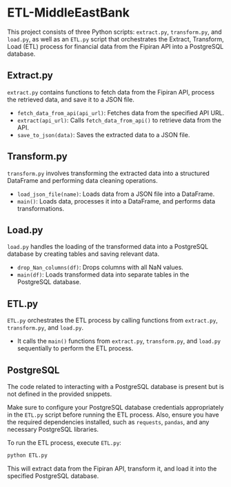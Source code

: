 # ETL-MiddleEastBank

This project consists of three Python scripts: `extract.py`, `transform.py`, and `load.py`, as well as an `ETL.py` script that orchestrates the Extract, Transform, Load (ETL) process for financial data from the Fipiran API into a PostgreSQL database.

## Extract.py
`extract.py` contains functions to fetch data from the Fipiran API, process the retrieved data, and save it to a JSON file.

- `fetch_data_from_api(api_url)`: Fetches data from the specified API URL.
- `extract(api_url)`: Calls `fetch_data_from_api()` to retrieve data from the API.
- `save_to_json(data)`: Saves the extracted data to a JSON file.

## Transform.py
`transform.py` involves transforming the extracted data into a structured DataFrame and performing data cleaning operations.

- `load_json_file(name)`: Loads data from a JSON file into a DataFrame.
- `main()`: Loads data, processes it into a DataFrame, and performs data transformations.

## Load.py
`load.py` handles the loading of the transformed data into a PostgreSQL database by creating tables and saving relevant data.

- `drop_Nan_columns(df)`: Drops columns with all NaN values.
- `main(df)`: Loads transformed data into separate tables in the PostgreSQL database.

## ETL.py
`ETL.py` orchestrates the ETL process by calling functions from `extract.py`, `transform.py`, and `load.py`.

- It calls the `main()` functions from `extract.py`, `transform.py`, and `load.py` sequentially to perform the ETL process.

## PostgreSQL
The code related to interacting with a PostgreSQL database is present but is not defined in the provided snippets.

Make sure to configure your PostgreSQL database credentials appropriately in the `ETL.py` script before running the ETL process. Also, ensure you have the required dependencies installed, such as `requests`, `pandas`, and any necessary PostgreSQL libraries.

To run the ETL process, execute `ETL.py`:

```bash
python ETL.py
```

This will extract data from the Fipiran API, transform it, and load it into the specified PostgreSQL database.

